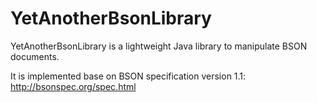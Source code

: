 # YetAnotherBsonLibrary
YetAnotherBsonLibrary is a lightweight Java library to manipulate BSON documents.

It is implemented base on BSON specification version 1.1:
http://bsonspec.org/spec.html
